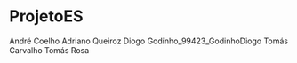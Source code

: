 # ProjetoES
André Coelho
Adriano Queiroz
Diogo Godinho_99423_GodinhoDiogo
Tomás Carvalho
Tomás Rosa

